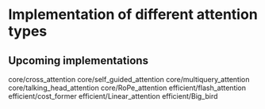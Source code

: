 # Implementation of different attention types

## Upcoming implementations
core/cross_attention
core/self_guided_attention
core/multiquery_attention
core/talking_head_attention
core/RoPe_attention
efficient/flash_attention
efficient/cost_former
efficient/Linear_attention
efficient/Big_bird

